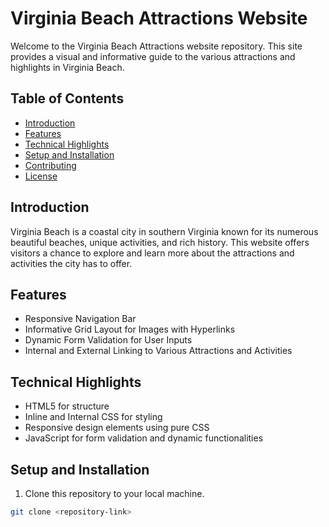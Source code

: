
# Virginia Beach Attractions Website

Welcome to the Virginia Beach Attractions website repository. This site provides a visual and informative guide to the various attractions and highlights in Virginia Beach.

## Table of Contents

- [Introduction](#introduction)
- [Features](#features)
- [Technical Highlights](#technical-highlights)
- [Setup and Installation](#setup-and-installation)
- [Contributing](#contributing)
- [License](#license)

## Introduction

Virginia Beach is a coastal city in southern Virginia known for its numerous beautiful beaches, unique activities, and rich history. This website offers visitors a chance to explore and learn more about the attractions and activities the city has to offer.

## Features

- Responsive Navigation Bar
- Informative Grid Layout for Images with Hyperlinks
- Dynamic Form Validation for User Inputs
- Internal and External Linking to Various Attractions and Activities

## Technical Highlights

- HTML5 for structure
- Inline and Internal CSS for styling
- Responsive design elements using pure CSS
- JavaScript for form validation and dynamic functionalities

## Setup and Installation

1. Clone this repository to your local machine.
```bash
git clone <repository-link>
